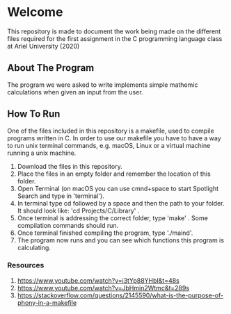 # Welcome
This repository is made to document the work being made on the different files required for the first assignment in the C programming language class at Ariel University (2020)

## About The Program
The program we were asked to write implements simple mathemic calculations when given an input from the user.

## How To Run
One of the files included in this repository is a makefile, used to compile programs written in C. 
In order to use our makefile you have to have a way to run unix terminal commands, e.g. macOS, Linux or a virtual machine running a unix machine.

1. Download the files in this repository.
2. Place the files in an empty folder and remember the location of this folder.
3. Open Terminal (on macOS you can use cmnd+space to start Spotlight Search and type in 'terminal').
4. In terminal type cd followed by a space and then the path to your folder. It should look like: 'cd Projects/C/Library' .
5. Once terminal is addressing the correct folder, type 'make' . Some compilation commands should run. 
6. Once terminal finished compiling the program, type './maind'. 
7. The program now runs and you can see which functions this program is calculating. 

### Resources
1. https://www.youtube.com/watch?v=i3tYp88YHbI&t=48s
2. https://www.youtube.com/watch?v=JbHmin2Wtmc&t=289s
3. https://stackoverflow.com/questions/2145590/what-is-the-purpose-of-phony-in-a-makefile




